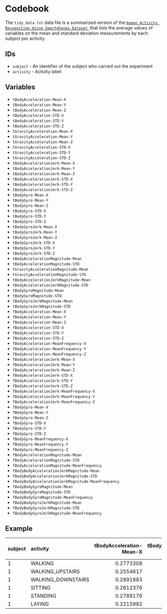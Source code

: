 # Codebook

The `tidy_data.txt` data file is a summarized version of the [`Human Activity Recognition Using Smartphones Dataset`](https://d396qusza40orc.cloudfront.net/getdata%2Fprojectfiles%2FUCI%20HAR%20Dataset.zip), that lists the average values of variables on the mean and standard deviation measurements by each subject per activity.

## IDs

* `subject` -  An identifier of the subject who carried out the experiment
* `activity` -  Activity label

## Variables

* `tBodyAcceleration-Mean-X`
* `tBodyAcceleration-Mean-Y`
* `tBodyAcceleration-Mean-Z`
* `tBodyAcceleration-STD-X`
* `tBodyAcceleration-STD-Y`
* `tBodyAcceleration-STD-Z`
* `tGravityAcceleration-Mean-X`
* `tGravityAcceleration-Mean-Y`
* `tGravityAcceleration-Mean-Z`
* `tGravityAcceleration-STD-X`
* `tGravityAcceleration-STD-Y`
* `tGravityAcceleration-STD-Z`
* `tBodyAccelerationJerk-Mean-X`
* `tBodyAccelerationJerk-Mean-Y`
* `tBodyAccelerationJerk-Mean-Z`
* `tBodyAccelerationJerk-STD-X`
* `tBodyAccelerationJerk-STD-Y`
* `tBodyAccelerationJerk-STD-Z`
* `tBodyGyro-Mean-X`
* `tBodyGyro-Mean-Y`
* `tBodyGyro-Mean-Z`
* `tBodyGyro-STD-X`
* `tBodyGyro-STD-Y`
* `tBodyGyro-STD-Z`
* `tBodyGyroJerk-Mean-X`
* `tBodyGyroJerk-Mean-Y`
* `tBodyGyroJerk-Mean-Z`
* `tBodyGyroJerk-STD-X`
* `tBodyGyroJerk-STD-Y`
* `tBodyGyroJerk-STD-Z`
* `tBodyAccelerationMagnitude-Mean`
* `tBodyAccelerationMagnitude-STD`
* `tGravityAccelerationMagnitude-Mean`
* `tGravityAccelerationMagnitude-STD`
* `tBodyAccelerationJerkMagnitude-Mean`
* `tBodyAccelerationJerkMagnitude-STD`
* `tBodyGyroMagnitude-Mean`
* `tBodyGyroMagnitude-STD`
* `tBodyGyroJerkMagnitude-Mean`
* `tBodyGyroJerkMagnitude-STD`
* `fBodyAcceleration-Mean-X`
* `fBodyAcceleration-Mean-Y`
* `fBodyAcceleration-Mean-Z`
* `fBodyAcceleration-STD-X`
* `fBodyAcceleration-STD-Y`
* `fBodyAcceleration-STD-Z`
* `fBodyAcceleration-MeanFrequency-X`
* `fBodyAcceleration-MeanFrequency-Y`
* `fBodyAcceleration-MeanFrequency-Z`
* `fBodyAccelerationJerk-Mean-X`
* `fBodyAccelerationJerk-Mean-Y`
* `fBodyAccelerationJerk-Mean-Z`
* `fBodyAccelerationJerk-STD-X`
* `fBodyAccelerationJerk-STD-Y`
* `fBodyAccelerationJerk-STD-Z`
* `fBodyAccelerationJerk-MeanFrequency-X`
* `fBodyAccelerationJerk-MeanFrequency-Y`
* `fBodyAccelerationJerk-MeanFrequency-Z`
* `fBodyGyro-Mean-X`
* `fBodyGyro-Mean-Y`
* `fBodyGyro-Mean-Z`
* `fBodyGyro-STD-X`
* `fBodyGyro-STD-Y`
* `fBodyGyro-STD-Z`
* `fBodyGyro-MeanFrequency-X`
* `fBodyGyro-MeanFrequency-Y`
* `fBodyGyro-MeanFrequency-Z`
* `fBodyAccelerationMagnitude-Mean`
* `fBodyAccelerationMagnitude-STD`
* `fBodyAccelerationMagnitude-MeanFrequency`
* `fBodyBodyAccelerationJerkMagnitude-Mean`
* `fBodyBodyAccelerationJerkMagnitude-STD`
* `fBodyBodyAccelerationJerkMagnitude-MeanFrequency`
* `fBodyBodyGyroMagnitude-Mean`
* `fBodyBodyGyroMagnitude-STD`
* `fBodyBodyGyroMagnitude-MeanFrequency`
* `fBodyBodyGyroJerkMagnitude-Mean`
* `fBodyBodyGyroJerkMagnitude-STD`
* `fBodyBodyGyroJerkMagnitude-MeanFrequency`

## Example

|subject |activity           | tBodyAcceleration-Mean-X| tBodyAcceleration-Mean-Y| tBodyAcceleration-Mean-Z| tBodyAcceleration-STD-X| tBodyAcceleration-STD-Y| tBodyAcceleration-STD-Z| tGravityAcceleration-Mean-X| tGravityAcceleration-Mean-Y| tGravityAcceleration-Mean-Z| tGravityAcceleration-STD-X| tGravityAcceleration-STD-Y| tGravityAcceleration-STD-Z| tBodyAccelerationJerk-Mean-X| tBodyAccelerationJerk-Mean-Y| tBodyAccelerationJerk-Mean-Z| tBodyAccelerationJerk-STD-X| tBodyAccelerationJerk-STD-Y| tBodyAccelerationJerk-STD-Z| tBodyGyro-Mean-X| tBodyGyro-Mean-Y| tBodyGyro-Mean-Z| tBodyGyro-STD-X| tBodyGyro-STD-Y| tBodyGyro-STD-Z| tBodyGyroJerk-Mean-X| tBodyGyroJerk-Mean-Y| tBodyGyroJerk-Mean-Z| tBodyGyroJerk-STD-X| tBodyGyroJerk-STD-Y| tBodyGyroJerk-STD-Z| tBodyAccelerationMagnitude-Mean| tBodyAccelerationMagnitude-STD| tGravityAccelerationMagnitude-Mean| tGravityAccelerationMagnitude-STD| tBodyAccelerationJerkMagnitude-Mean| tBodyAccelerationJerkMagnitude-STD| tBodyGyroMagnitude-Mean| tBodyGyroMagnitude-STD| tBodyGyroJerkMagnitude-Mean| tBodyGyroJerkMagnitude-STD| fBodyAcceleration-Mean-X| fBodyAcceleration-Mean-Y| fBodyAcceleration-Mean-Z| fBodyAcceleration-STD-X| fBodyAcceleration-STD-Y| fBodyAcceleration-STD-Z| fBodyAcceleration-MeanFrequency-X| fBodyAcceleration-MeanFrequency-Y| fBodyAcceleration-MeanFrequency-Z| fBodyAccelerationJerk-Mean-X| fBodyAccelerationJerk-Mean-Y| fBodyAccelerationJerk-Mean-Z| fBodyAccelerationJerk-STD-X| fBodyAccelerationJerk-STD-Y| fBodyAccelerationJerk-STD-Z| fBodyAccelerationJerk-MeanFrequency-X| fBodyAccelerationJerk-MeanFrequency-Y| fBodyAccelerationJerk-MeanFrequency-Z| fBodyGyro-Mean-X| fBodyGyro-Mean-Y| fBodyGyro-Mean-Z| fBodyGyro-STD-X| fBodyGyro-STD-Y| fBodyGyro-STD-Z| fBodyGyro-MeanFrequency-X| fBodyGyro-MeanFrequency-Y| fBodyGyro-MeanFrequency-Z| fBodyAccelerationMagnitude-Mean| fBodyAccelerationMagnitude-STD| fBodyAccelerationMagnitude-MeanFrequency| fBodyBodyAccelerationJerkMagnitude-Mean| fBodyBodyAccelerationJerkMagnitude-STD| fBodyBodyAccelerationJerkMagnitude-MeanFrequency| fBodyBodyGyroMagnitude-Mean| fBodyBodyGyroMagnitude-STD| fBodyBodyGyroMagnitude-MeanFrequency| fBodyBodyGyroJerkMagnitude-Mean| fBodyBodyGyroJerkMagnitude-STD| fBodyBodyGyroJerkMagnitude-MeanFrequency|
|:-------|:------------------|------------------------:|------------------------:|------------------------:|-----------------------:|-----------------------:|-----------------------:|---------------------------:|---------------------------:|---------------------------:|--------------------------:|--------------------------:|--------------------------:|----------------------------:|----------------------------:|----------------------------:|---------------------------:|---------------------------:|---------------------------:|----------------:|----------------:|----------------:|---------------:|---------------:|---------------:|--------------------:|--------------------:|--------------------:|-------------------:|-------------------:|-------------------:|-------------------------------:|------------------------------:|----------------------------------:|---------------------------------:|-----------------------------------:|----------------------------------:|-----------------------:|----------------------:|---------------------------:|--------------------------:|------------------------:|------------------------:|------------------------:|-----------------------:|-----------------------:|-----------------------:|---------------------------------:|---------------------------------:|---------------------------------:|----------------------------:|----------------------------:|----------------------------:|---------------------------:|---------------------------:|---------------------------:|-------------------------------------:|-------------------------------------:|-------------------------------------:|----------------:|----------------:|----------------:|---------------:|---------------:|---------------:|-------------------------:|-------------------------:|-------------------------:|-------------------------------:|------------------------------:|----------------------------------------:|---------------------------------------:|--------------------------------------:|------------------------------------------------:|---------------------------:|--------------------------:|------------------------------------:|-------------------------------:|------------------------------:|----------------------------------------:|
|1       |WALKING            |                0.2773308|               -0.0173838|               -0.1111481|              -0.2837403|               0.1144613|              -0.2600279|                   0.9352232|                  -0.2821650|                  -0.0681029|                 -0.9766096|                 -0.9713060|                 -0.9477172|                    0.0740416|                    0.0282721|                   -0.0041684|                  -0.1136156|                   0.0670025|                  -0.5026998|       -0.0418310|       -0.0695300|        0.0849448|      -0.4735355|      -0.0546078|      -0.3442666|           -0.0899975|           -0.0398429|           -0.0461309|          -0.2074219|          -0.3044685|          -0.4042555|                      -0.1369712|                     -0.2196886|                         -0.1369712|                        -0.2196886|                          -0.1414288|                         -0.0744718|              -0.1609796|             -0.1869784|                  -0.2987037|                 -0.3253249|               -0.2027943|                0.0897127|               -0.3315601|              -0.3191347|               0.0560400|              -0.2796868|                        -0.2075484|                         0.1130936|                         0.0497265|                   -0.1705470|                   -0.0352255|                   -0.4689992|                  -0.1335866|                   0.1067399|                  -0.5347134|                            -0.2092620|                            -0.3862371|                            -0.1855303|       -0.3390322|       -0.1030594|       -0.2559409|      -0.5166919|      -0.0335082|      -0.4365622|                 0.0147845|                -0.0657746|                 0.0007733|                      -0.1286235|                     -0.3980326|                                0.1906437|                              -0.0571194|                             -0.1034924|                                        0.0938222|                  -0.1992526|                 -0.3210180|                            0.2688444|                      -0.3193086|                     -0.3816019|                                0.1906634|
|1       |WALKING_UPSTAIRS   |                0.2554617|               -0.0239531|               -0.0973020|              -0.3547080|              -0.0023203|              -0.0194792|                   0.8933511|                  -0.3621534|                  -0.0754029|                 -0.9563670|                 -0.9528492|                 -0.9123794|                    0.1013727|                    0.0194863|                   -0.0455625|                  -0.4468439|                  -0.3782744|                  -0.7065935|        0.0505494|       -0.1661700|        0.0583595|      -0.5448711|       0.0041052|      -0.5071687|           -0.1222328|           -0.0421486|           -0.0407126|          -0.6147865|          -0.6016967|          -0.6063320|                      -0.1299276|                     -0.3249709|                         -0.1299276|                        -0.3249709|                          -0.4665034|                         -0.4789916|              -0.1267356|             -0.1486193|                  -0.5948829|                 -0.6485530|               -0.4043218|               -0.1909767|               -0.4333497|              -0.3374282|               0.0217695|               0.0859566|                        -0.4187350|                        -0.1606972|                        -0.5201148|                   -0.4798752|                   -0.4134446|                   -0.6854744|                  -0.4619070|                  -0.3817771|                  -0.7260402|                            -0.3770231|                            -0.5094955|                            -0.5511043|       -0.4926117|       -0.3194746|       -0.4535972|      -0.5658925|       0.1515389|      -0.5717078|                -0.1874502|                -0.4735748|                -0.1333739|                      -0.3523959|                     -0.4162601|                               -0.0977433|                              -0.4426522|                             -0.5330599|                                        0.0853524|                  -0.3259615|                 -0.1829855|                           -0.2193034|                      -0.6346651|                     -0.6939305|                                0.1142773|
|1       |WALKING_DOWNSTAIRS |                0.2891883|               -0.0099185|               -0.1075662|               0.0300353|              -0.0319359|              -0.2304342|                   0.9318744|                  -0.2666103|                  -0.0621200|                 -0.9505598|                 -0.9370187|                 -0.8959397|                    0.0541553|                    0.0296504|                   -0.0109720|                  -0.0122839|                  -0.1016014|                  -0.3457350|       -0.0350782|       -0.0909371|        0.0900850|      -0.4580305|      -0.1263492|      -0.1247025|           -0.0739592|           -0.0439903|           -0.0270461|          -0.4870273|          -0.2388248|          -0.2687615|                       0.0271883|                      0.0198844|                          0.0271883|                         0.0198844|                          -0.0894475|                         -0.0257877|              -0.0757413|             -0.2257244|                  -0.2954638|                 -0.3065106|                0.0382292|                0.0015499|               -0.2255745|               0.0243308|              -0.1129637|              -0.2979279|                        -0.3073952|                         0.0632201|                         0.2943227|                   -0.0276639|                   -0.1286672|                   -0.2883347|                  -0.0863279|                  -0.1345800|                  -0.4017215|                            -0.2531643|                            -0.3375897|                             0.0093722|       -0.3524496|       -0.0557023|       -0.0318694|      -0.4954225|      -0.1814147|      -0.2384436|                -0.1004537|                 0.0825511|                -0.0756762|                       0.0965845|                     -0.1865303|                                0.1191871|                               0.0262185|                             -0.1040523|                                        0.0764915|                  -0.1857203|                 -0.3983504|                            0.3496139|                      -0.2819634|                     -0.3919199|                                0.1900007|
|1       |SITTING            |                0.2612376|               -0.0013083|               -0.1045442|              -0.9772290|              -0.9226186|              -0.9395863|                   0.8315099|                   0.2044116|                   0.3320437|                 -0.9684571|                 -0.9355171|                 -0.9490409|                    0.0774825|                   -0.0006191|                   -0.0033678|                  -0.9864307|                  -0.9813720|                  -0.9879108|       -0.0453501|       -0.0919242|        0.0629314|      -0.9772113|      -0.9664739|      -0.9414259|           -0.0936794|           -0.0402118|           -0.0467026|          -0.9917316|          -0.9895181|          -0.9879358|                      -0.9485368|                     -0.9270784|                         -0.9485368|                        -0.9270784|                          -0.9873642|                         -0.9841200|              -0.9308925|             -0.9345318|                  -0.9919763|                 -0.9883087|               -0.9796412|               -0.9440846|               -0.9591849|              -0.9764123|              -0.9172750|              -0.9344696|                        -0.0495136|                         0.0759461|                         0.2388299|                   -0.9865970|                   -0.9815795|                   -0.9860531|                  -0.9874930|                  -0.9825139|                  -0.9883392|                             0.2566108|                             0.0475438|                             0.0923920|       -0.9761615|       -0.9758386|       -0.9513155|      -0.9779042|      -0.9623450|      -0.9439178|                 0.1891530|                 0.0631271|                -0.0297839|                      -0.9477829|                     -0.9284448|                                0.2366550|                              -0.9852621|                             -0.9816062|                                        0.3518522|                  -0.9584356|                 -0.9321984|                           -0.0002622|                      -0.9897975|                     -0.9870496|                                0.1847759|
|1       |STANDING           |                0.2789176|               -0.0161376|               -0.1106018|              -0.9957599|              -0.9731901|              -0.9797759|                   0.9429520|                  -0.2729838|                   0.0134906|                 -0.9937630|                 -0.9812260|                 -0.9763241|                    0.0753767|                    0.0079757|                   -0.0036852|                  -0.9946045|                  -0.9856487|                  -0.9922512|       -0.0239877|       -0.0593972|        0.0748008|      -0.9871919|      -0.9877344|      -0.9806456|           -0.0996092|           -0.0440628|           -0.0489505|          -0.9929451|          -0.9951379|          -0.9921085|                      -0.9842782|                     -0.9819429|                         -0.9842782|                        -0.9819429|                          -0.9923678|                         -0.9930962|              -0.9764938|             -0.9786900|                  -0.9949668|                 -0.9947332|               -0.9952499|               -0.9770708|               -0.9852971|              -0.9960283|              -0.9722931|              -0.9779373|                         0.0865154|                         0.1174789|                         0.2448586|                   -0.9946308|                   -0.9854187|                   -0.9907522|                  -0.9950738|                  -0.9870182|                  -0.9923498|                             0.3141829|                             0.0391619|                             0.1385815|       -0.9863868|       -0.9889845|       -0.9807731|      -0.9874971|      -0.9871077|      -0.9823453|                -0.1202930|                -0.0447192|                 0.1006076|                      -0.9853564|                     -0.9823138|                                0.2845553|                              -0.9925425|                             -0.9925360|                                        0.4222201|                  -0.9846176|                 -0.9784661|                           -0.0286058|                      -0.9948154|                     -0.9946711|                                0.3344987|
|1       |LAYING             |                0.2215982|               -0.0405140|               -0.1132036|              -0.9280565|              -0.8368274|              -0.8260614|                  -0.2488818|                   0.7055498|                   0.4458177|                 -0.8968300|                 -0.9077200|                 -0.8523663|                    0.0810865|                    0.0038382|                    0.0108342|                  -0.9584821|                  -0.9241493|                  -0.9548551|       -0.0165531|       -0.0644861|        0.1486894|      -0.8735439|      -0.9510904|      -0.9082847|           -0.1072709|           -0.0415173|           -0.0740501|          -0.9186085|          -0.9679072|          -0.9577902|                      -0.8419292|                     -0.7951449|                         -0.8419292|                        -0.7951449|                          -0.9543963|                         -0.9282456|              -0.8747595|             -0.8190102|                  -0.9634610|                 -0.9358410|               -0.9390991|               -0.8670652|               -0.8826669|              -0.9244374|              -0.8336256|              -0.8128916|                        -0.1587927|                         0.0975348|                         0.0894377|                   -0.9570739|                   -0.9224626|                   -0.9480609|                  -0.9641607|                  -0.9322179|                  -0.9605870|                             0.1324191|                             0.0245136|                             0.0243879|       -0.8502492|       -0.9521915|       -0.9093027|      -0.8822965|      -0.9512320|      -0.9165825|                -0.0035468|                -0.0915291|                 0.0104581|                      -0.8617676|                     -0.7983009|                                0.0864086|                              -0.9333004|                             -0.9218040|                                        0.2663912|                  -0.8621902|                 -0.8243194|                           -0.1397750|                      -0.9423669|                     -0.9326607|                                0.1764859|
